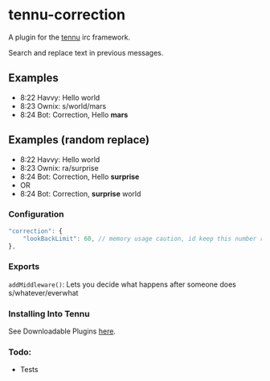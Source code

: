 # tennu-correction

A plugin for the [tennu](https://github.com/Tennu/tennu) irc framework.

Search and replace text in previous messages.

## Examples
- 8:22 Havvy: Hello world
- 8:23 Ownix: s/world/mars
- 8:24 Bot: Correction, <Havvy> Hello **mars**

## Examples (random replace)
- 8:22 Havvy: Hello world
- 8:23 Ownix: ra/surprise
- 8:24 Bot: Correction, <Havvy> Hello **surprise**
- OR
- 8:24 Bot: Correction, <Havvy> **surprise** world

### Configuration

```javascript
"correction": {
    "lookBackLimit": 60, // memory usage caution, id keep this number reasonable.
},
```

### Exports
````addMiddleware()````: Lets you decide what happens after someone does s/whatever/everwhat

### Installing Into Tennu

See Downloadable Plugins [here](https://tennu.github.io/plugins/).

### Todo:

- Tests
